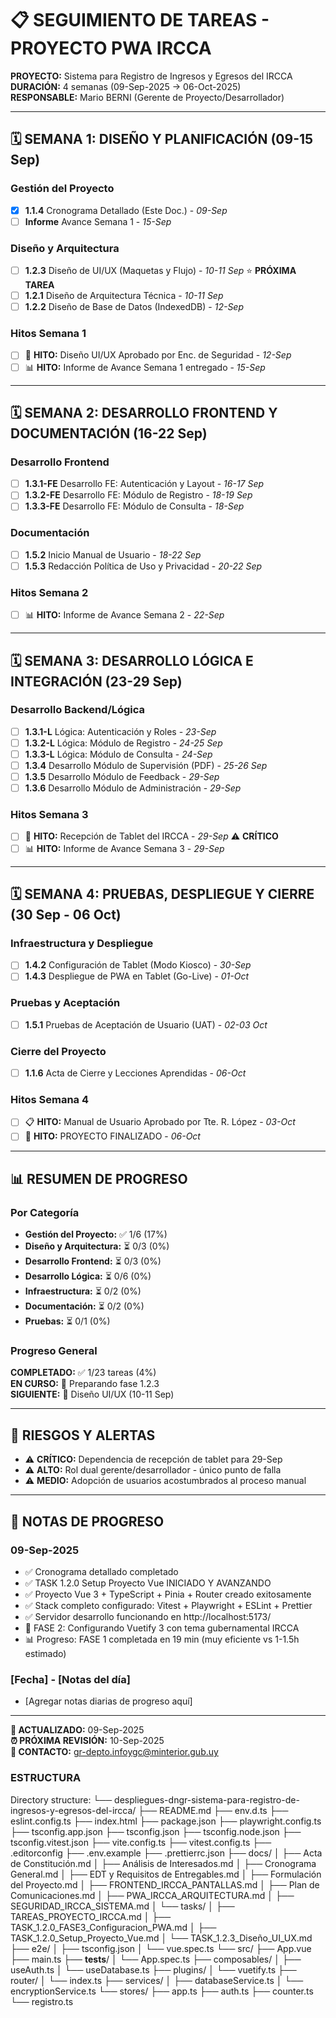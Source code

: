 # 📋 SEGUIMIENTO DE TAREAS - PROYECTO PWA IRCCA

**PROYECTO:** Sistema para Registro de Ingresos y Egresos del IRCCA  
**DURACIÓN:** 4 semanas (09-Sep-2025 → 06-Oct-2025)  
**RESPONSABLE:** Mario BERNI (Gerente de Proyecto/Desarrollador)

---

## 🗓️ SEMANA 1: DISEÑO Y PLANIFICACIÓN (09-15 Sep)

### Gestión del Proyecto
- [x] **1.1.4** Cronograma Detallado (Este Doc.) - *09-Sep*
- [ ] **Informe** Avance Semana 1 - *15-Sep*

### Diseño y Arquitectura  
- [ ] **1.2.3** Diseño de UI/UX (Maquetas y Flujo) - *10-11 Sep* ⭐ **PRÓXIMA TAREA**
- [ ] **1.2.1** Diseño de Arquitectura Técnica - *10-11 Sep*
- [ ] **1.2.2** Diseño de Base de Datos (IndexedDB) - *12-Sep*

### Hitos Semana 1
- [ ] 🎯 **HITO:** Diseño UI/UX Aprobado por Enc. de Seguridad - *12-Sep*
- [ ] 📊 **HITO:** Informe de Avance Semana 1 entregado - *15-Sep*

---

## 🗓️ SEMANA 2: DESARROLLO FRONTEND Y DOCUMENTACIÓN (16-22 Sep)

### Desarrollo Frontend
- [ ] **1.3.1-FE** Desarrollo FE: Autenticación y Layout - *16-17 Sep*
- [ ] **1.3.2-FE** Desarrollo FE: Módulo de Registro - *18-19 Sep*
- [ ] **1.3.3-FE** Desarrollo FE: Módulo de Consulta - *18-Sep*

### Documentación
- [ ] **1.5.2** Inicio Manual de Usuario - *18-22 Sep*
- [ ] **1.5.3** Redacción Política de Uso y Privacidad - *20-22 Sep*

### Hitos Semana 2
- [ ] 📊 **HITO:** Informe de Avance Semana 2 - *22-Sep*

---

## 🗓️ SEMANA 3: DESARROLLO LÓGICA E INTEGRACIÓN (23-29 Sep)

### Desarrollo Backend/Lógica
- [ ] **1.3.1-L** Lógica: Autenticación y Roles - *23-Sep*
- [ ] **1.3.2-L** Lógica: Módulo de Registro - *24-25 Sep*
- [ ] **1.3.3-L** Lógica: Módulo de Consulta - *24-Sep*
- [ ] **1.3.4** Desarrollo Módulo de Supervisión (PDF) - *25-26 Sep*
- [ ] **1.3.5** Desarrollo Módulo de Feedback - *29-Sep*
- [ ] **1.3.6** Desarrollo Módulo de Administración - *29-Sep*

### Hitos Semana 3
- [ ] 📱 **HITO:** Recepción de Tablet del IRCCA - *29-Sep* ⚠️ **CRÍTICO**
- [ ] 📊 **HITO:** Informe de Avance Semana 3 - *29-Sep*

---

## 🗓️ SEMANA 4: PRUEBAS, DESPLIEGUE Y CIERRE (30 Sep - 06 Oct)

### Infraestructura y Despliegue
- [ ] **1.4.2** Configuración de Tablet (Modo Kiosco) - *30-Sep*
- [ ] **1.4.3** Despliegue de PWA en Tablet (Go-Live) - *01-Oct*

### Pruebas y Aceptación
- [ ] **1.5.1** Pruebas de Aceptación de Usuario (UAT) - *02-03 Oct*

### Cierre del Proyecto
- [ ] **1.1.6** Acta de Cierre y Lecciones Aprendidas - *06-Oct*

### Hitos Semana 4
- [ ] 📋 **HITO:** Manual de Usuario Aprobado por Tte. R. López - *03-Oct*
- [ ] 🎉 **HITO:** PROYECTO FINALIZADO - *06-Oct*

---

## 📊 RESUMEN DE PROGRESO

### Por Categoría
- **Gestión del Proyecto:** ✅ 1/6 (17%)
- **Diseño y Arquitectura:** ⏳ 0/3 (0%)
- **Desarrollo Frontend:** ⏳ 0/3 (0%)
- **Desarrollo Lógica:** ⏳ 0/6 (0%)
- **Infraestructura:** ⏳ 0/2 (0%)
- **Documentación:** ⏳ 0/2 (0%)
- **Pruebas:** ⏳ 0/1 (0%)

### Progreso General
**COMPLETADO:** ✅ 1/23 tareas (4%)  
**EN CURSO:** 🔄 Preparando fase 1.2.3  
**SIGUIENTE:** 🎯 Diseño UI/UX (10-11 Sep)

---

## 🚨 RIESGOS Y ALERTAS

- ⚠️ **CRÍTICO:** Dependencia de recepción de tablet para 29-Sep
- ⚠️ **ALTO:** Rol dual gerente/desarrollador - único punto de falla
- ⚠️ **MEDIO:** Adopción de usuarios acostumbrados al proceso manual

---

## 📝 NOTAS DE PROGRESO

### 09-Sep-2025
- ✅ Cronograma detallado completado
- ✅ TASK 1.2.0 Setup Proyecto Vue INICIADO Y AVANZANDO
- ✅ Proyecto Vue 3 + TypeScript + Pinia + Router creado exitosamente
- ✅ Stack completo configurado: Vitest + Playwright + ESLint + Prettier
- ✅ Servidor desarrollo funcionando en http://localhost:5173/
- 🔄 FASE 2: Configurando Vuetify 3 con tema gubernamental IRCCA
- 📊 Progreso: FASE 1 completada en 19 min (muy eficiente vs 1-1.5h estimado)

### [Fecha] - [Notas del día]
- [Agregar notas diarias de progreso aquí]

---

**🔄 ACTUALIZADO:** 09-Sep-2025  
**⏰ PRÓXIMA REVISIÓN:** 10-Sep-2025  
**📧 CONTACTO:** gr-depto.infoygc@minterior.gub.uy


### ESTRUCTURA
Directory structure:
└── despliegues-dngr-sistema-para-registro-de-ingresos-y-egresos-del-ircca/
    ├── README.md
    ├── env.d.ts
    ├── eslint.config.ts
    ├── index.html
    ├── package.json
    ├── playwright.config.ts
    ├── tsconfig.app.json
    ├── tsconfig.json
    ├── tsconfig.node.json
    ├── tsconfig.vitest.json
    ├── vite.config.ts
    ├── vitest.config.ts
    ├── .editorconfig
    ├── .env.example
    ├── .prettierrc.json
    ├── docs/
    │   ├── Acta de Constitución.md
    │   ├── Análisis de Interesados.md
    │   ├── Cronograma General.md
    │   ├── EDT y Requisitos de Entregables.md
    │   ├── Formulación del Proyecto.md
    │   ├── FRONTEND_IRCCA_PANTALLAS.md
    │   ├── Plan de Comunicaciones.md
    │   ├── PWA_IRCCA_ARQUITECTURA.md
    │   ├── SEGURIDAD_IRCCA_SISTEMA.md
    │   └── tasks/
    │       ├── TAREAS_PROYECTO_IRCCA.md
    │       ├── TASK_1.2.0_FASE3_Configuracion_PWA.md
    │       ├── TASK_1.2.0_Setup_Proyecto_Vue.md
    │       └── TASK_1.2.3_Diseño_UI_UX.md
    ├── e2e/
    │   ├── tsconfig.json
    │   └── vue.spec.ts
    └── src/
        ├── App.vue
        ├── main.ts
        ├── __tests__/
        │   └── App.spec.ts
        ├── composables/
        │   ├── useAuth.ts
        │   └── useDatabase.ts
        ├── plugins/
        │   └── vuetify.ts
        ├── router/
        │   └── index.ts
        ├── services/
        │   ├── databaseService.ts
        │   └── encryptionService.ts
        └── stores/
            ├── app.ts
            ├── auth.ts
            ├── counter.ts
            └── registro.ts
